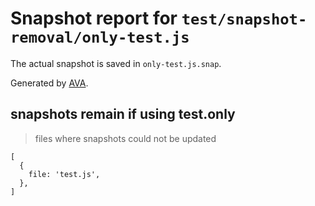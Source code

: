 # Snapshot report for `test/snapshot-removal/only-test.js`

The actual snapshot is saved in `only-test.js.snap`.

Generated by [AVA](https://avajs.dev).

## snapshots remain if using test.only

> files where snapshots could not be updated

    [
      {
        file: 'test.js',
      },
    ]
